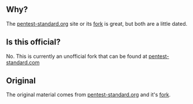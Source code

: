 ## Why?

The [pentest-standard.org](http://pentest-standard.org) site or its [fork](https://github.com/pentest-standard/docs) is great, but both are a little dated.

## Is this official?

No. This is currently an unofficial fork that can be found at [pentest-standard.com](http://pentest-standard.com)

## Original

The original material comes from [pentest-standard.org](http://pentest-standard.org) and it's [fork](https://github.com/pentest-standard/docs).